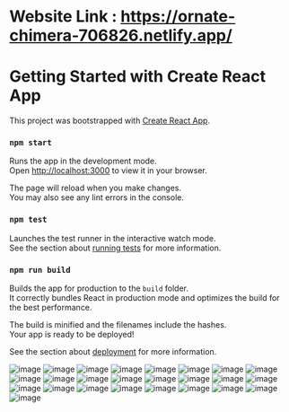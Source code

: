 # Website Link : https://ornate-chimera-706826.netlify.app/

# Getting Started with Create React App

This project was bootstrapped with [Create React App](https://github.com/facebook/create-react-app).

### `npm start`

Runs the app in the development mode.\
Open [http://localhost:3000](http://localhost:3000) to view it in your browser.

The page will reload when you make changes.\
You may also see any lint errors in the console.

### `npm test`

Launches the test runner in the interactive watch mode.\
See the section about [running tests](https://facebook.github.io/create-react-app/docs/running-tests) for more information.

### `npm run build`

Builds the app for production to the `build` folder.\
It correctly bundles React in production mode and optimizes the build for the best performance.

The build is minified and the filenames include the hashes.\
Your app is ready to be deployed!

See the section about [deployment](https://facebook.github.io/create-react-app/docs/deployment) for more information.

![image](https://user-images.githubusercontent.com/53505130/202918702-0f6cdc99-0bb6-4eac-b75f-a51ff6d507f3.png)
![image](https://user-images.githubusercontent.com/53505130/202918959-3554f9c8-a7cb-4484-abb1-1a91a9548ac7.png)
![image](https://user-images.githubusercontent.com/53505130/202918963-3f1b0814-4d6e-44d1-a028-17b5e890f691.png)
![image](https://user-images.githubusercontent.com/53505130/202918966-99e16add-6b1e-4d9c-b79a-fb76ab145158.png)
![image](https://user-images.githubusercontent.com/53505130/202918974-27dc6229-0fd3-49a0-a93d-7057a6861dbe.png)
![image](https://user-images.githubusercontent.com/53505130/202918980-848ba07e-271c-43b1-afe9-7b9dc010ca45.png)
![image](https://user-images.githubusercontent.com/53505130/202918982-60cae356-1a94-460a-814c-da3b016014de.png)
![image](https://user-images.githubusercontent.com/53505130/202918989-eaa851a6-d8dc-41e9-8ca4-11bac7510f5c.png)
![image](https://user-images.githubusercontent.com/53505130/202918999-e604bd8b-49cb-48fa-9d72-879035eef28a.png)
![image](https://user-images.githubusercontent.com/53505130/202919011-8525aa2f-258d-4329-afb9-9233efa6ce5b.png)
![image](https://user-images.githubusercontent.com/53505130/202919016-1ccf25b0-b6d4-49c2-b214-dc822fb186f0.png)
![image](https://user-images.githubusercontent.com/53505130/202919019-6c1be2c5-f8a5-4111-9f04-308a68beaa01.png)
![image](https://user-images.githubusercontent.com/53505130/202919025-103456c7-ceeb-4e94-a7f9-de0908ce40f6.png)
![image](https://user-images.githubusercontent.com/53505130/202919038-46ee17c8-e474-4ef5-972f-ab223ca4ab6b.png)
![image](https://user-images.githubusercontent.com/53505130/202919040-4148f0ea-e9a6-4561-b997-bf932f6c1a41.png)
![image](https://user-images.githubusercontent.com/53505130/202919048-66beb789-3d8d-47b8-bf15-ae75306e3e5d.png)
![image](https://user-images.githubusercontent.com/53505130/202919051-519a9ea8-d4c8-4953-951a-2c9785ce197b.png)
![image](https://user-images.githubusercontent.com/53505130/202919055-aec05f73-4b1f-4ea3-ac30-0e1096f9a4b4.png)
![image](https://user-images.githubusercontent.com/53505130/202919060-f7e750e7-19a1-4b55-ba77-01f76ae8a203.png)
![image](https://user-images.githubusercontent.com/53505130/202919062-63d594e5-1de5-4e61-a9fb-b0a3b40676af.png)
![image](https://user-images.githubusercontent.com/53505130/202919067-a9f53191-6d75-4691-8d47-4f63b5b4ce6d.png)
![image](https://user-images.githubusercontent.com/53505130/202919073-2073b0bf-8688-49e8-ab01-48c28e43e47d.png)
![image](https://user-images.githubusercontent.com/53505130/202919078-cb1fd0a3-2cda-46fd-a1f4-89e611bac6e4.png)
![image](https://user-images.githubusercontent.com/53505130/202919081-aa07b163-6dd3-4512-8380-898a0c0cf183.png)
![image](https://user-images.githubusercontent.com/53505130/202919086-84a7ed9d-7662-4d3d-8ed2-85820f9cec31.png)

